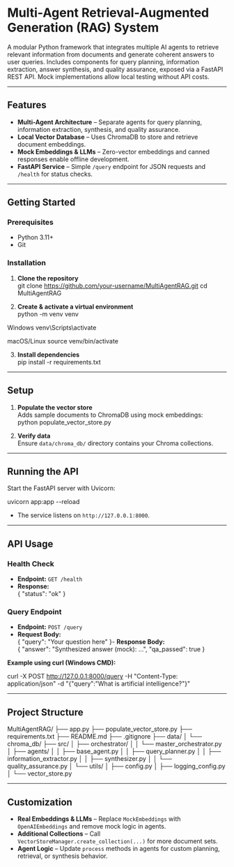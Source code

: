 # Multi-Agent Retrieval-Augmented Generation (RAG) System

A modular Python framework that integrates multiple AI agents to retrieve relevant information from documents and generate coherent answers to user queries. Includes components for query planning, information extraction, answer synthesis, and quality assurance, exposed via a FastAPI REST API. Mock implementations allow local testing without API costs.

---

## Features

- **Multi-Agent Architecture** – Separate agents for query planning, information extraction, synthesis, and quality assurance.  
- **Local Vector Database** – Uses ChromaDB to store and retrieve document embeddings.  
- **Mock Embeddings & LLMs** – Zero-vector embeddings and canned responses enable offline development.  
- **FastAPI Service** – Simple `/query` endpoint for JSON requests and `/health` for status checks.  

---

## Getting Started

### Prerequisites

- Python 3.11+  
- Git  

### Installation

1. **Clone the repository**  
git clone https://github.com/your-username/MultiAgentRAG.git
cd MultiAgentRAG

2. **Create & activate a virtual environment**  
python -m venv venv

Windows
venv\Scripts\activate

macOS/Linux
source venv/bin/activate

3. **Install dependencies**  
pip install -r requirements.txt

---

## Setup

1. **Populate the vector store**  
Adds sample documents to ChromaDB using mock embeddings:  
python populate_vector_store.py

2. **Verify data**  
Ensure `data/chroma_db/` directory contains your Chroma collections.

---

## Running the API

Start the FastAPI server with Uvicorn:

uvicorn app:app --reload


- The service listens on `http://127.0.0.1:8000`.

---

## API Usage

### Health Check

- **Endpoint:** `GET /health`  
- **Response:**  
{ "status": "ok" }


### Query Endpoint

- **Endpoint:** `POST /query`  
- **Request Body:**  
{
"query": "Your question here"
}- 
**Response Body:**  
{
"answer": "Synthesized answer (mock): ...",
"qa_passed": true
}

**Example using curl (Windows CMD):**

curl -X POST http://127.0.0.1:8000/query -H "Content-Type: application/json" -d "{"query":"What is artificial intelligence?"}"

---

## Project Structure

MultiAgentRAG/
├── app.py
├── populate_vector_store.py
├── requirements.txt
├── README.md
├── .gitignore
├── data/
│ └── chroma_db/
├── src/
│ ├── orchestrator/
│ │ └── master_orchestrator.py
│ ├── agents/
│ │ ├── base_agent.py
│ │ ├── query_planner.py
│ │ ├── information_extractor.py
│ │ ├── synthesizer.py
│ │ └── quality_assurance.py
│ └── utils/
│ ├── config.py
│ ├── logging_config.py
│ └── vector_store.py

---

## Customization

- **Real Embeddings & LLMs** – Replace `MockEmbeddings` with `OpenAIEmbeddings` and remove mock logic in agents.  
- **Additional Collections** – Call `VectorStoreManager.create_collection(...)` for more document sets.  
- **Agent Logic** – Update `process` methods in agents for custom planning, retrieval, or synthesis behavior. 